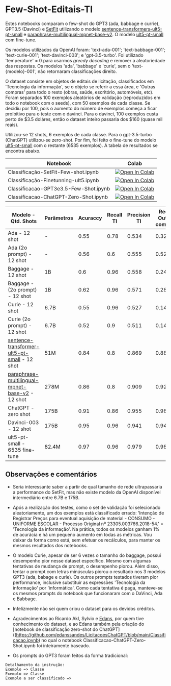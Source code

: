 # Few-Shot-Editais-TI

Estes notebooks comparam o few-shot do GPT3 (ada, babbage e currie), GPT3.5 (Davinci) e [SetFit](https://github.com/huggingface/setfit) utilizando o modelo [sentence-transformers-ult5-pt-small](tgsc/sentence-transformer-ult5-pt-small) e [paraphrase-multilingual-mpnet-base-v2](sentence-transformers/paraphrase-multilingual-mpnet-base-v2). O modelo [ult5-pt-small](tgsc/ult5-pt-small) com fine-tune.

Os modelos utilizados da OpenAI foram: 'text-ada-001'; 'text-babbage-001'; 'text-curie-001'; 'text-davinci-003'; e 'gpt-3.5-turbo'. Foi utilizado 'temperature' = 0 para usarmos *greedy decoding* e remover a aleatoriedade das respostas. Os modelos 'ada', 'babbage' e 'curie', sem o 'text-{modelo}-001', não retornaram classificações direito.

O dataset consiste em objetos de editais de licitação, classificados em 'Tecnologia da informação', se o objeto se referir a essa área, e 'Outras compras' para todo o resto (obras, saúde, escritório, automóveis, etc). Foram separados 100 exemplos aleatórios de validação (reproduzidos em todo o notebook com o seeds), com 50 exemplos de cada classe. Se decidiu por 100, pois o aumento do número de exemplos começa a ficar proibitivo para o teste com o davinci. Para o davinci, 100 exemplos custa perto de $3.5 doláres, então o dataset inteiro passaria dos $160 (quase mil reais). 

Utilizou-se 12 shots, 6 exemplos de cada classe. Para o gpt-3.5-turbo (ChatGPT) utilizou-se zero-shot. Por fim, foi feito o fine-tune do modelo [ult5-pt-small](tgsc/sentence-transformer-ult5-pt-small) com o restante (6535 exemplos). A tabela de resultados se encontra abaixo.

| Notebook | Colab |
|-----------------------------------|---------------|
| Classificação-SetFit-Few-shot.ipynb | [![Open In Colab](https://colab.research.google.com/assets/colab-badge.svg)](https://colab.research.google.com/github/thacio/Few-Shot-Editais-TI/blob/main/Classifica%C3%A7%C3%A3o-SetFit-Few-shot.ipynb) |
| Classificação-Finetunning-ult5.ipynb | [![Open In Colab](https://colab.research.google.com/assets/colab-badge.svg)](https://colab.research.google.com/github/thacio/Few-Shot-Editais-TI/blob/main/Classifica%C3%A7%C3%A3o-Finetunning-ult5.ipynb) |
| Classificacao-GPT3e3.5-Few-Shot.ipynb | [![Open In Colab](https://colab.research.google.com/assets/colab-badge.svg)](https://colab.research.google.com/github/thacio/Few-Shot-Editais-TI/blob/main/Classificacao-GPT3e3.5-Few-Shot.ipynb) |
| Classificacao-ChatGPT-Zero-Shot.ipynb | [![Open In Colab](https://colab.research.google.com/assets/colab-badge.svg)](https://colab.research.google.com/github/thacio/Few-Shot-Editais-TI/blob/main/Classificacao-ChatGPT-Zero-Shot.ipynb) |


| Modelo - Qtd. Shots                                                                                                                     | Parâmetros | Acuraccy | Recall TI | Precision TI | Recall Outras compras | Precision Outras compras |
|-----------------------------------------------------------------------------------------------------------------------------------------|------------|----------|-----------|--------------|-----------------------|--------------------------|
| Ada - 12 shot                                                                                                                           | -          | 0.55     | 0.78      | 0.534        | 0.32                  | 0.592                    |
| Ada (2o prompt) - 12 shot                                                                                                               | -          | 0.56     | 0.6       | 0.555        | 0.52                  | 0.565                    |
| Baggage - 12 shot                                                                                                                       | 1B         | 0.6      | 0.96      | 0.558        | 0.24                  | 0.857                    |
| Baggage - (2o prompt) - 12 shot                                                                                                         | 1B         | 0.62     | 0.96      | 0.571        | 0.28                  | 0.875                    |
| Curie - 12 shot                                                                                                                         | 6.7B       | 0.55     | 0.96      | 0.527        | 0.14                  | 0.77                     |
| Curie (2o prompt) - 12 shot                                                                                                             | 6.7B       | 0.52     | 0.9       | 0.511        | 0.14                  | 0.583                    |
| [sentence-transformer-ult5-pt-small](tgsc/sentence-transformer-ult5-pt-small)   - 12 shot                                               | 51M        | 0.84     | 0.8       | 0.869        | 0.88                  | 0.814                    |
| [paraphrase-multilingual-mpnet-base-v2](https://huggingface.co/sentence-transformers/paraphrase-multilingual-mpnet-base-v2)   - 12 shot | 278M       | 0.86     | 0.8       | 0.909        | 0.92                  | 0.821                    |
| ChatGPT - zero shot                                                                                                                     | 175B       | 0.91     | 0.86      | 0.955        | 0.96                  | 0.872                    |
| Davinci-003 - 12 shot                                                                                                                   | 175B       | 0.95     | 0.96      | 0.941        | 0.94                  | 0.959                    |
| ult5-pt-small - 6535 fine-tune                                                                                                          | 82.4M      | 0.97     | 0.96      | 0.979        | 0.98                  | 0.96                     |



## Observações e comentários

- Seria interessante saber a partir de qual tamanho de rede ultrapassaria a performance do SetFit, mas não existe modelo da OpenAI disponível intermediário entre 6.7B e 175B. 

- Após a realização dos testes, como o set de validação foi selecionado aleatoriamente, um dos exemplos está classificado errado: 'Intenção de Registrar Preços para eventual aquisição de material - CONSUMO - UNIFORME ESCOLAR - Processo Original nº 23305.003766.2018-54.' = 'Tecnologia da informação'. Na prática, todos os modelos ganham 1% de acurácia e há um pequeno aumento em todas as métricas. Vou deixar da forma como está, sem efetuar os recálculos, para manter os mesmos resultados dos notebooks.

- O modelo Curie, apesar de ser 6 vezes o tamanho do baggage, possui desempenho pior nesse dataset específico. Mesmo com algumas tentativas de mudança de prompt, o desempenho piorou. Além disso, tentar o prompt com letras minúsculas piorou o resultado nos 3 modelos GPT3 (ada, babage e curie). Os outros prompts testados tiveram pior performance, inclusive substituir as expressões 'Tecnologia da informação' por 'informática'. Como cada tentativa é paga, manteve-se os mesmos prompts do notebook que funcionaram com o DaVinci, Ada e Babbage. 

- Infelizmente não sei quem criou o dataset para os devidos créditos.

- Agradecimentos ao Ricardo Akl, Sylvio e [Edans](https://github.com/edanssandes), por quem tive conhecimento do dataset, e ao Edans também pela criação do [notebook de classificação zero-shot do ChatGPT]((https://github.com/edanssandes/LicitacoesChatGPT/blob/main/Classificacao.ipynb) no qual o notebook Classificacao-ChatGPT-Zero-Shot.ipynb foi inteiramente baseado.

- Os prompts do GPT3 foram feitos da forma tradicional:
```
Detalhamento da instrução:
Exemplo => Classe
Exemplo => Classe
Exemplo a ser classificado =>
```
